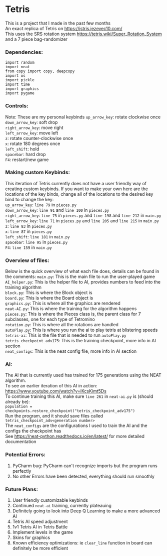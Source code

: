# Tetris
This is a project that I made in the past few months  
An exact replica of Tetris on https://jstris.jezevec10.com/  
This uses the SRS rotation system https://tetris.wiki/Super_Rotation_System and a 7 piece bag-randomizer  
### Dependencies:
```
import random
import neat
from copy import copy, deepcopy
import os
import pickle
import time
import graphics
import pygame
```
### Controls:
Note: These are my personal keybinds 
```up_arrow_key```: rotate clockwise once  
```down_arrow_key```: soft drop  
```right_arrow_key```: move right  
```left_arrow_key```:  move left  
```z```: rotate counter-clockwise once  
```x```: rotate 180 degrees once  
```left_shift```: hold  
```spacebar```: hard drop  
```F4```: restart/new game
### Making custom Keybinds:
This iteration of Tetris currently does not have
a user friendly way of creating custom keybinds. 
If you want to make your own here are the locations of the key binds, change
all of the locations to the desired key bind to change the key:  
```up_arrow_key```: ```line 79``` in ```pieces.py```  
```down_arrow_key```: ```line 91``` and ```line 100``` in ```pieces.py```  
```right_arrow_key```:  ```line 75``` in ```pieces.py``` and ```line 198``` and ```line 212``` in ```main.py```  
```left_arrow_key```: ```line 71``` in ```pieces.py``` and ```line 205``` and ```line 215``` in ```main.py```  
```z```: ```line 83``` in ```pieces.py```  
```x```: ```line 87``` in ```pieces.py```  
```left_shift```: ```line 181``` in ```main.py```  
```spacebar```: ```line 95``` in ```pieces.py```  
```F4```: ```line 159``` in ```main.py```  
### Overview of files:
Below is the quick overview of what each file does, details can be found in the comments: 
```main.py```: This is the main file to run the user-played game  
```AI_helper.py```: This is the helper file to AI, provides numbers to feed into the training algorithm  
```block.py```: This is where the Block object is  
```board.py```: This is where the Board object is  
```graphics.py```: This is where all the graphics are rendered  
```neat-AI.py```: This is where the training for the algorithm happens  
```pieces.py```: This is where the Pieces class is, the parent class for 7 subclasses, one for each type of Tetromino  
```rotation.py```: This is where all the rotations are handled  
```autoPlay.py```: This is where you run the ai to play tetris at blistering speeds  
```tetris-ai```: This is the file that is needed to run ```autoPlay.py```  
```tetris_checkpoint_adv175```: This is the training checkpoint, more info in AI section  
```neat_configs```: This is the neat config file, more info in AI section  

### AI:
The AI that is currently used has trained for 175 generations using the NEAT algorithm.  
To see an earlier iteration of this AI in action: https://www.youtube.com/watch?v=iKcsKimt5Ds  
To continue training this AI, make sure ```line 261``` in ```neat-ai.py``` is (should already be):  
```population = checkpoints.restore_checkpoint("tetris_checkpoint_adv175")```  
Run the program, and it should save files called ```tetris_checkpoint_adv<generation number>```  
The ```neat_configs``` are the configurations I used to train the AI and the configs the checkpoint has  
See https://neat-python.readthedocs.io/en/latest/ for more detailed documentation  

### Potential Errors:
1. PyCharm bug: PyCharm can't recognize imports but the program runs perfectly
2. No other Errors have been detected, everything should run smoothly

### Future Plans:
1. User friendly customizable keybinds  
2. Continued ```neat-ai``` training, currently plateauing  
3. Definitely going to look into Deep Q Learning to make a more advanced AI  
4. Tetris AI speed adjustment  
5. 1v1 Tetris AI in Tetris Battle  
6. Implement levels in the game  
7. Skins for graphics
8. Known efficiency optimizations: ie ```clear_line``` function in board can definitely be more efficient
